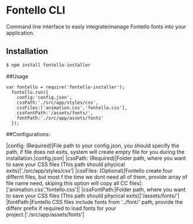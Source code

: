 # Fontello CLI

Command line interface to easly integrate/manage Fontello fonts into your application.


## Installation
```sh
$ npm install fontello-installer
```

##Usage

```
var fontello = require('fontello-installer');
  fontello.run({
    config:'config.json',
    cssPath:'./src/app/styles/css',
    cssFiles:['animation.css','fontello.css'],
    cssFontPath:'/assets/fonts/',
    fontPath:'./src/app/assets/fonts'
  });
```  

##Configurations:

 
|config: (Required)|File path to your config.json, you should specify the path, if file does not exits, system will create empty file for you during the installation.|config.json|
|cssPath: (Required)|Folder path, where you want to save your CSS files (This path should phycical exits)|'./src/app/styles/css'|
|cssFiles: (Optional)|Fontello create four differnt files, but most f the time we dont need all of them, provide array of file name need, skiping this option will copy all CC files|:['animation.css','fontello.css']|
|cssFontPath:|Folder path, where you want to save your CSS files (This path should phycical exits)|'/assets/fonts/'|
|fontPath:|Fontello CSS files include fonts from '../font/' path, provide the diffenr prefix if required to load fonts for your project.|'./src/app/assets/fonts'|